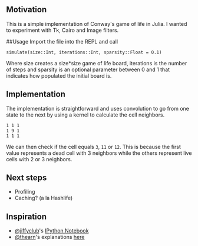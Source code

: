 ## Motivation
This is a simple implementation of Conway's game of life in Julia. I wanted to experiment with Tk, Cairo and Image filters. 

##Usage
Import the file into the REPL and call
```
simulate(size::Int, iterations::Int, sparsity::Float = 0.1)
```
Where size creates a size*size game of life board, iterations is the number of steps and sparsity is an optional parameter between 0 and 1 that indicates how populated the initial board is. 

## Implementation
The implementation is straightforward and uses convolution to go from one state to the next by using a kernel to calculate the cell neighbors. 
```
1 1 1
1 9 1
1 1 1
```
We can then check if the cell equals `3`, `11` or `12`. This is because the first value represents a dead cell with 3 neighbors while the others represent live cells with 2 or 3 neighbors.

## Next steps
- Profiling
- Caching? (a la Hashlife)

## Inspiration
- [@jiffyclub](http://github.com/jiffyclub)'s [IPython Notebook](http://nbviewer.ipython.org/gist/jiffyclub/3778422)
- [@thearn](http://github.com/thearn)'s explanations [here](https://github.com/thearn/game-of-life#how-its-written)
